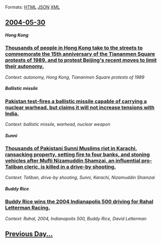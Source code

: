 
Formats: [HTML](2004/05/30/index.html)  [JSON](2004/05/30/index.json)  [XML](2004/05/30/index.xml)  

## [2004-05-30](/news/2004/05/30/index.md)

##### Hong Kong
### [ Thousands of people in Hong Kong take to the streets to commemorate the 15th anniversary of the Tiananmen Square protests of 1989, and to protest Beijing's recent moves to limit their autonomy. ](/news/2004/05/30/thousands-of-people-in-hong-kong-take-to-the-streets-to-commemorate-the-15th-anniversary-of-the-tiananmen-square-protests-of-1989-and-to-p.md)
_Context: autonomy, Hong Kong, Tiananmen Square protests of 1989_

##### Ballistic missile
### [ Pakistan test-fires a ballistic missile capable of carrying a nuclear warhead, but claims it will not increase tensions with India. ](/news/2004/05/30/pakistan-test-fires-a-ballistic-missile-capable-of-carrying-a-nuclear-warhead-but-claims-it-will-not-increase-tensions-with-india.md)
_Context: ballistic missile, warhead, nuclear weapon_

##### Sunni
### [ Thousands of Pakistani Sunni Muslims riot in Karachi, ransacking property, setting fire to four banks, and stoning vehicles after Mufti Nizamuddin Shamzai, an influential pro-Taliban cleric, is killed in a drive-by shooting. ](/news/2004/05/30/thousands-of-pakistani-sunni-muslims-riot-in-karachi-ransacking-property-setting-fire-to-four-banks-and-stoning-vehicles-after-mufti-niz.md)
_Context: Taliban, drive-by shooting, Sunni, Karachi, Nizamuddin Shamzai_

##### Buddy Rice
### [ Buddy Rice wins the 2004 Indianapolis 500 driving for Rahal Letterman Racing. ](/news/2004/05/30/buddy-rice-wins-the-2004-indianapolis-500-driving-for-rahal-letterman-racing.md)
_Context: Rahal, 2004, Indianapolis 500, Buddy Rice, David Letterman_

## [Previous Day...](/news/2004/05/29/index.md)

